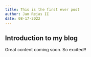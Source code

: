 ```yaml
---
title: This is the first ever post
author: Jan Rejas II
date: 08-17-2022
---
```


## Introduction to my blog 

Great content coming soon. So excited!!